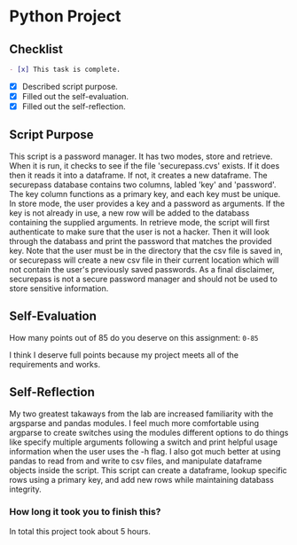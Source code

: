 # Python Project

## Checklist

```md
- [x] This task is complete.
```

- [x] Described script purpose.
- [x] Filled out the self-evaluation.
- [x] Filled out the self-reflection.

## Script Purpose

This script is a password manager. It has two modes, store and retrieve. When it is run, it checks to see if the file 'securepass.cvs' exists. If it does then it reads it into a dataframe. If not, it creates a new dataframe. The securepass database contains two columns, labled 'key' and 'password'. The key column functions as a primary key, and each key must be unique. In store mode, the user provides a key and a password as arguments. If the key is not already in use, a new row will be added to the databass containing the supplied arguments. In retrieve mode, the script will first authenticate to make sure that the user is not a hacker. Then it will look through the databass and print the password that matches the provided key. Note that the user must be in the directory that the csv file is saved in, or securepass will create a new csv file in their current location which will not contain the user's previously saved passwords. As a final disclaimer, securepass is not a secure password manager and should not be used to store sensitive information.

## Self-Evaluation

How many points out of 85 do you deserve on this assignment: `0-85`

I think I deserve full points because my project meets all of the requirements and works.

## Self-Reflection
<!-- What did you learn that you found interesting -->

My two greatest takaways from the lab are increased familiarity with the argsparse and pandas modules. I feel much more comfortable using argparse to create switches using the modules different options to do things like specify multiple arguments following a switch and print helpful usage information when the user uses the -h flag. I also got much better at using pandas to read from and write to csv files, and manipulate dataframe objects inside the script. This script can create a dataframe, lookup specific rows using a primary key, and add new rows while maintaining databass integrity. 
### How long it took you to finish this?

In total this project took about 5 hours.
